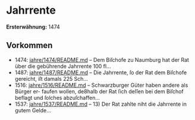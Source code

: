# Jahrrente

**Ersterwähnung:** 1474

## Vorkommen
- 1474: [jahre/1474/README.md](../jahre/1474/README.md) – Dem Biſchofe zu Naumburg hat der Rat über die
gebührende Jahrrente 100 fl...
- 1487: [jahre/1487/README.md](../jahre/1487/README.md) – Die Jahrrente, ſo der Rat dem Biſchofe gereicht, iſt
damals 225 Sch...
- 1516: [jahre/1516/README.md](../jahre/1516/README.md) – Schwarzburger Güter haben andere als Bürger er-
faufen wollen, de8halb der Rat ſich deſſen bei dem Biſchof
beflagt und ſolches abzuſchaffen...
- 1537: [jahre/1537/README.md](../jahre/1537/README.md) – 13) Der Rat zahlte niht die Jahrrente in gutem
Gelde...
